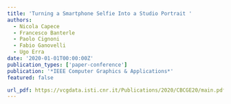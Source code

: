 ```yaml
---
title: 'Turning a Smartphone Selfie Into a Studio Portrait '
authors:
  - Nicola Capece
  - Francesco Banterle
  - Paolo Cignoni
  - Fabio Ganovelli
  - Ugo Erra
date: '2020-01-01T00:00:00Z'
publication_types: ['paper-conference']
publication: '*IEEE Computer Graphics & Applications*'
featured: false

url_pdf: https://vcgdata.isti.cnr.it/Publications/2020/CBCGE20/main.pdf
---
```

